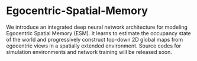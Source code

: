# Egocentric-Spatial-Memory
We introduce an integrated deep neural network architecture for modeling Egocentric Spatial Memory (ESM). It learns to estimate the occupancy state of the world and progressively construct top-down 2D global maps from egocentric views in a spatially extended environment. Source codes for simulation environments and network training will be released soon.
